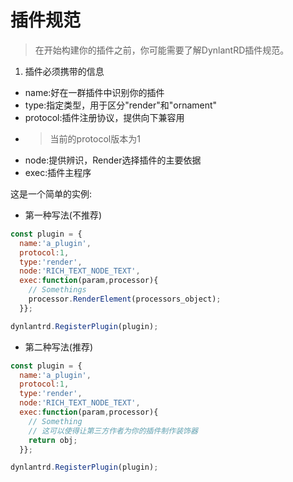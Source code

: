 # 插件规范

> 在开始构建你的插件之前，你可能需要了解DynlantRD插件规范。

1. 插件必须携带的信息
- name:好在一群插件中识别你的插件
- type:指定类型，用于区分"render"和"ornament"
- protocol:插件注册协议，提供向下兼容用
- > 当前的protocol版本为1
- node:提供辨识，Render选择插件的主要依据
- exec:插件主程序

这是一个简单的实例:
- 第一种写法(不推荐)
```javascript
const plugin = {
  name:'a_plugin',
  protocol:1,
  type:'render',
  node:'RICH_TEXT_NODE_TEXT',
  exec:function(param,processor){
    // Somethings
    processor.RenderElement(processors_object);
  }};

dynlantrd.RegisterPlugin(plugin);
```
- 第二种写法(推荐)
```javascript
const plugin = {
  name:'a_plugin',
  protocol:1,
  type:'render',
  node:'RICH_TEXT_NODE_TEXT',
  exec:function(param,processor){
    // Something
    // 这可以使得让第三方作者为你的插件制作装饰器
    return obj;
  }};

dynlantrd.RegisterPlugin(plugin);
```
